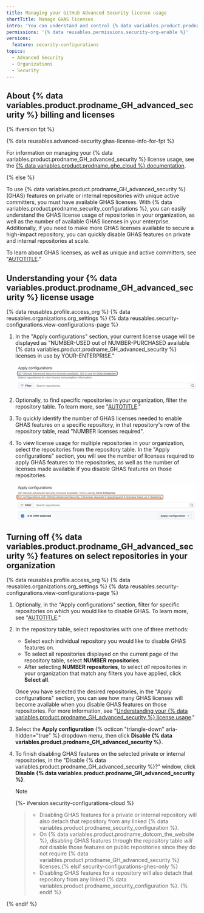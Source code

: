 ```yaml
---
title: Managing your GitHub Advanced Security license usage
shortTitle: Manage GHAS licenses
intro: 'You can understand and control {% data variables.product.prodname_GH_advanced_security %} license usage for repositories in your organization.'
permissions: '{% data reusables.permissions.security-org-enable %}'
versions:
  feature: security-configurations
topics:
  - Advanced Security
  - Organizations
  - Security
---
```


## About {% data variables.product.prodname_GH_advanced_security %} billing and licenses

{% ifversion fpt %}

{% data reusables.advanced-security.ghas-license-info-for-fpt %}

For information on managing your {% data variables.product.prodname_GH_advanced_security %} license usage, see the [{% data variables.product.prodname_ghe_cloud %} documentation](/enterprise-cloud@latest/code-security/securing-your-organization/managing-the-security-of-your-organization/managing-your-github-advanced-security-license-usage).

{% else %}

To use {% data variables.product.prodname_GH_advanced_security %} (GHAS) features on private or internal repositories with unique active committers, you must have available GHAS licenses. With {% data variables.product.prodname_security_configurations %}, you can easily understand the GHAS license usage of repositories in your organization, as well as the number of available GHAS licenses in your enterprise. Additionally, if you need to make more GHAS licenses available to secure a high-impact repository, you can quickly disable GHAS features on private and internal repositories at scale.

To learn about GHAS licenses, as well as unique and active committers, see "[AUTOTITLE](/billing/managing-billing-for-your-products/managing-billing-for-github-advanced-security/about-billing-for-github-advanced-security)."

## Understanding your {% data variables.product.prodname_GH_advanced_security %} license usage

{% data reusables.profile.access_org %}
{% data reusables.organizations.org_settings %}
{% data reusables.security-configurations.view-configurations-page %}
1. In the "Apply configurations" section, your current license usage will be displayed as "NUMBER-USED out of NUMBER-PURCHASED available {% data variables.product.prodname_GH_advanced_security %} licenses in use by YOUR-ENTERPRISE."

    ![Screenshot of the "Apply configurations" section. The current GHAS license usage for the enterprise is outlined in dark orange.](/assets/images/help/security-configurations/current-ghas-license-usage.png)

1. Optionally, to find specific repositories in your organization, filter the repository table. To learn more, see "[AUTOTITLE](/code-security/securing-your-organization/managing-the-security-of-your-organization/filtering-repositories-in-your-organization-using-the-repository-table)."
1. To quickly identify the number of GHAS licenses needed to enable GHAS features on a specific repository, in that repository's row of the repository table, read "NUMBER licenses required".
1. To view license usage for multiple repositories in your organization, select the repositories from the repository table. In the "Apply configurations" section, you will see the number of licenses required to apply GHAS features to the repositories, as well as the number of licenses made available if you disable GHAS features on those repositories.

    ![Screenshot of the "Apply configurations" section. The potential changes to GHAS license usage for the enterprise are outlined in dark orange.](/assets/images/help/security-configurations/ghas-licenses-used-or-freed.png)

## Turning off {% data variables.product.prodname_GH_advanced_security %} features on select repositories in your organization

{% data reusables.profile.access_org %}
{% data reusables.organizations.org_settings %}
{% data reusables.security-configurations.view-configurations-page %}
1. Optionally, in the "Apply configurations" section, filter for specific repositories on which you would like to disable GHAS. To learn more, see "[AUTOTITLE](/code-security/securing-your-organization/managing-the-security-of-your-organization/filtering-repositories-in-your-organization-using-the-repository-table)."
1. In the repository table, select repositories with one of three methods:
     * Select each individual repository you would like to disable GHAS features on.
     * To select all repositories displayed on the current page of the repository table, select **NUMBER repositories**.
     * After selecting **NUMBER repositories**, to select _all_ repositories in your organization that match any filters you have applied, click **Select all**.

    Once you have selected the desired repositories, in the "Apply configurations" section, you can see how many GHAS licenses will become available when you disable GHAS features on those repositories. For more information, see "[Understanding your {% data variables.product.prodname_GH_advanced_security %} license usage](#understanding-your-github-advanced-security-license-usage)."
1. Select the **Apply configuration** {% octicon "triangle-down" aria-hidden="true" %} dropdown menu, then click **Disable {% data variables.product.prodname_GH_advanced_security %}**.
1. To finish disabling GHAS features on the selected private or internal repositories, in the "Disable {% data variables.product.prodname_GH_advanced_security %}?" window, click **Disable {% data variables.product.prodname_GH_advanced_security %}**.

    >[!NOTE]
    {%- ifversion security-configurations-cloud %}
    > * Disabling GHAS features for a private or internal repository will also detach that repository from any linked {% data variables.product.prodname_security_configuration %}.
    > * On {% data variables.product.prodname_dotcom_the_website %}, disabling GHAS features through the repository table _will not_ disable those features on public repositories since they do not require {% data variables.product.prodname_GH_advanced_security %} licenses.{% elsif security-configurations-ghes-only %}
    > * Disabling GHAS features for a repository will also detach that repository from any linked {% data variables.product.prodname_security_configuration %}.
    {% endif %}

{% endif %}
